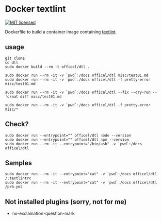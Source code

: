 # Docker textlint

[![MIT licensed](https://img.shields.io/badge/license-MIT-blue.svg)](./LICENSE)

Dockerfile to build a container image containing [textlint](https://textlint.github.io/).

## usage

    git clone
    cd dtl
    sudo docker build --rm -t officel/dtl .

    sudo docker run --rm -it -v `pwd`:/docs officel/dtl misc/test01.md
    sudo docker run --rm -it -v `pwd`:/docs officel/dtl -f pretty-error misc/test01.md

    sudo docker run --rm -it -v `pwd`:/docs officel/dtl --fix --dry-run --format diff misc/test01.md

    sudo docker run --rm -it -v `pwd`:/docs officel/dtl -f pretty-error misc/*

## Check?

    sudo docker run --entrypoint="" officel/dtl node --version
    sudo docker run --entrypoint="" officel/dtl npm --version
    sudo docker run --rm -it --entrypoint="/bin/ash" -v `pwd`:/docs officel/dtl

## Samples

    sudo docker run --rm -it --entrypoint="cat" -v `pwd`:/docs officel/dtl /.textlintrc
    sudo docker run --rm -it --entrypoint="cat" -v `pwd`:/docs officel/dtl /prh.yml


## Not installed plugins (sorry, not for me)

* no-exclamation-question-mark

